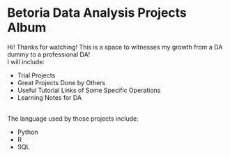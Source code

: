 # Betoria Data Analysis Projects Album
Hi! Thanks for watching! This is a space to witnesses my growth from a DA dummy to a professional DA!<br>
I will include: <br>
+ Trial Projects 
+ Great Projects Done by Others
+ Useful Tutorial Links of Some Specific Operations
+ Learning Notes for DA

<br>The language used by those projects include: <br>
+ Python
+ R
+ SQL
